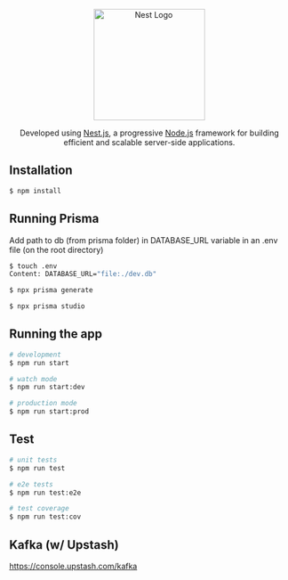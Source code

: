 <p align="center">
  <a href="http://nestjs.com/" target="blank"><img src="https://nestjs.com/img/logo-small.svg" width="200" alt="Nest Logo" /></a>
</p>

[circleci-image]: https://img.shields.io/circleci/build/github/nestjs/nest/master?token=abc123def456
[circleci-url]: https://circleci.com/gh/nestjs/nest

  <p align="center">Developed using <a href="https://nestjs.com/" target="_blank">Nest.js</a>, a progressive <a href="https://nodejs.org/en/" target="_blank">Node.js</a> framework for building efficient and scalable server-side applications.</p>


## Installation

```bash
$ npm install
```

## Running Prisma
Add path to db (from prisma folder) in DATABASE_URL variable in an .env file (on the root directory)
```bash
$ touch .env
Content: DATABASE_URL="file:./dev.db"
```

```bash
$ npx prisma generate
```

```bash
$ npx prisma studio
```


## Running the app

```bash
# development
$ npm run start

# watch mode
$ npm run start:dev

# production mode
$ npm run start:prod
```

## Test

```bash
# unit tests
$ npm run test

# e2e tests
$ npm run test:e2e

# test coverage
$ npm run test:cov
```

## Kafka (w/ Upstash)

https://console.upstash.com/kafka